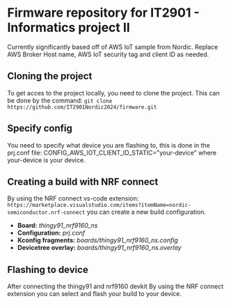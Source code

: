 # Firmware repository for IT2901 - Informatics project II

Currently significantly based off of AWS IoT sample from Nordic. Replace AWS Broker Host name, AWS IoT security tag and client ID as needed.

## Cloning the project

To get acces to the project locally, you need to clone the project. This can be done by the command: `git clone https://github.com/IT2901Nordic2024/firmware.git`

## Specify config

You need to specify what device you are flashing to, this is done in the prj.conf file: CONFIG_AWS_IOT_CLIENT_ID_STATIC="your-device" where your-device is your device.

## Creating a build with NRF connect

By using the NRF connect vs-code extension: `https://marketplace.visualstudio.com/items?itemName=nordic-semiconductor.nrf-connect` you can create a new build configuration. 

- __Board:__ _thingy91_nrf9160_ns_
- __Configuration:__ _prj.conf_
- __Kconfig fragments:__ _boards/thingy91_nrf9160_ns.config_
- __Devicetree overlay:__ _boards/thingy91_nrf9160_ns.overlay_

## Flashing to device

After connecting the thingy91 and nrf9160 devkit By using the NRF connect extension you can select and flash your build to your device.

